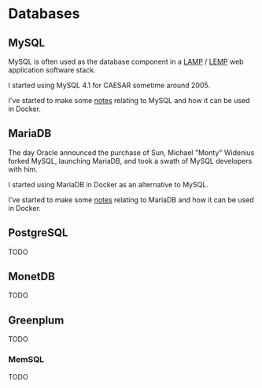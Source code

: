 # Databases

## MySQL

MySQL is often used as the database component in a [LAMP](https://en.wikipedia.org/wiki/LAMP_(software_bundle)) / [LEMP](https://en.wikipedia.org/wiki/Solution_stack) web application software stack.

I started using MySQL 4.1 for CAESAR sometime around 2005.

I've started to make some [notes](MySQL/README.md) relating to MySQL and how it can be used in Docker.

## MariaDB

The day Oracle announced the purchase of Sun, Michael "Monty" Widenius forked MySQL, launching MariaDB, and took a swath of MySQL developers with him.

I started using MariaDB in Docker as an alternative to MySQL.

I've started to make some [notes](MariaDB/README.md) relating to MariaDB and how it can be used in Docker.

## PostgreSQL

TODO

## MonetDB

TODO

## Greenplum

TODO

### MemSQL

TODO